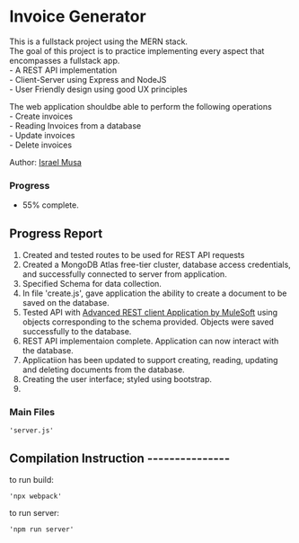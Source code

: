 # Invoice Generator
This is a fullstack project using the MERN stack. 
<br />The goal of this project is to practice implementing every aspect that encompasses a fullstack app.
<br />    - A REST API implementation
<br />    - Client-Server using Express and NodeJS
<br />    - User Friendly design using good UX principles

The web application shouldbe able to perform the following operations
<br />    - Create invoices 
<br />    - Reading Invoices from a database
<br />    - Update invoices
<br />    - Delete invoices

Author: [Israel Musa](https://github.com/justmrisrael/)
### Progress
 - 55% complete. 

## Progress Report
1. Created and tested routes to be used for REST API requests
2. Created a MongoDB Atlas free-tier cluster, database access credentials, and successfully connected to server from application.
3. Specified Schema for data collection.
4. In file 'create.js', gave application the ability to create a document to be saved on the database.
5. Tested API with [Advanced REST client Application by MuleSoft](https://install.advancedrestclient.com/install/) using objects corresponding to the schema provided. 
    Objects were saved successfully to the database. 
6. REST API implementaion complete. Application can now interact with the database.
7. Applicatiion has been updated to support creating, reading, updating and deleting documents from the database.
9. Creating the user interface; styled using bootstrap.
10. 

### Main Files
    'server.js'


## Compilation Instruction ---------------
to run build:

    'npx webpack'

to run server:

    'npm run server'



